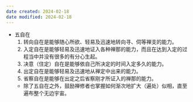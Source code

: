 ```yaml
---
date created: 2024-02-18
date modified: 2024-02-18
---
```

- 五自在
    1. 转向自在是能够随心所欲、轻易及迅速地转向寻、伺等禅支的能力。
    2. 入定自在是能够轻易及迅速地证入各种禅那的能力，而且在达到入定的过程当中并没有很多的有分心生起。
    3. 决意（住定）自在是能够依自己所决定的时间入定多久的能力。
    4. 出定自在是能够轻易及迅速地从禅定中出来的能力。
    5. 省察自在是能够在出定之后省察刚才所证入的禅那的能力。
    - 除了五自在之外，鼓励禅修者也掌握如何渐次地扩大（遍处）似相，直至遍布整个无边宇宙。

